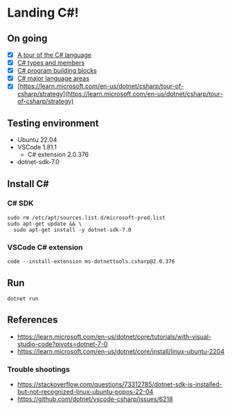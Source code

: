 # Landing C#!
## On going
- [x] [A tour of the C# language](https://learn.microsoft.com/en-us/dotnet/csharp/tour-of-csharp/)
- [x] [C# types and members](https://learn.microsoft.com/en-us/dotnet/csharp/tour-of-csharp/types)
- [x] [C# program building blocks](https://learn.microsoft.com/en-us/dotnet/csharp/tour-of-csharp/program-building-blocks)
- [x] [C# major language areas](https://learn.microsoft.com/en-us/dotnet/csharp/tour-of-csharp/features)
- [x] [https://learn.microsoft.com/en-us/dotnet/csharp/tour-of-csharp/strategy](https://learn.microsoft.com/en-us/dotnet/csharp/tour-of-csharp/strategy)
## Testing environment
- Ubuntu 22.04
- VSCode 1.81.1
  - C# extension 2.0.376
- dotnet-sdk-7.0
## Install C#
### C# SDK
```
sudo rm /etc/apt/sources.list.d/microsoft-prod.list
sudo apt-get update && \
  sudo apt-get install -y dotnet-sdk-7.0
```
### VSCode C# extension
`code --install-extension ms-dotnettools.csharp@2.0.376`

## Run
`dotnet run`

## References
- https://learn.microsoft.com/en-us/dotnet/core/tutorials/with-visual-studio-code?pivots=dotnet-7-0
- https://learn.microsoft.com/en-us/dotnet/core/install/linux-ubuntu-2204

### Trouble shootings
- https://stackoverflow.com/questions/73312785/dotnet-sdk-is-installed-but-not-recognized-linux-ubuntu-popos-22-04
- https://github.com/dotnet/vscode-csharp/issues/6218